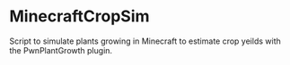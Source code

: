 # MinecraftCropSim
Script to simulate plants growing in Minecraft to estimate crop yeilds with the PwnPlantGrowth plugin.
